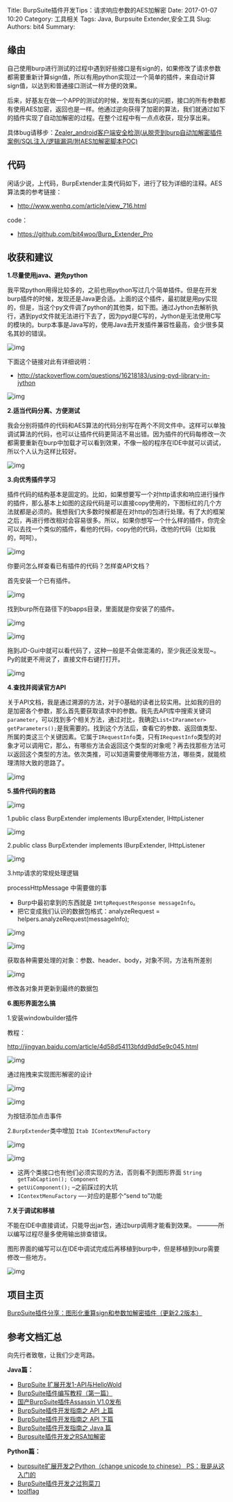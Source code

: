 Title: BurpSuite插件开发Tips：请求响应参数的AES加解密
Date: 2017-01-07 10:20
Category: 工具相关
Tags: Java, Burpsuite Extender,安全工具
Slug: 
Authors: bit4
Summary: 

## 缘由

自己使用burp进行测试的过程中遇到好些接口是有sign的，如果修改了请求参数都需要重新计算sign值，所以有用python实现过一个简单的插件，来自动计算sign值，以达到和普通接口测试一样方便的效果。

后来，好基友在做一个APP的测试的时候，发现有类似的问题，接口的所有参数都有使用AES加密，返回也是一样。他通过逆向获得了加密的算法，我们就通过如下的插件实现了自动加解密的过程。在整个过程中有一点点收获，现分享出来。

具体bug请移步：[Zealer_android客户端安全检测(从脱壳到burp自动加解密插件案例/SQL注入/逻辑漏洞/附AES加解密脚本POC)](http://www.2cto.com/article/201607/528201.html)

## 代码

闲话少说，上代码，BurpExtender主类代码如下，进行了较为详细的注释。AES算法类的参考链接：

- <http://www.wenhq.com/article/view_716.html>

code：

- <https://github.com/bit4woo/Burp_Extender_Pro>

## 收获和建议

**1.尽量使用java、避免python**

我平常python用得比较多的，之前也用python写过几个简单插件。但是在开发burp插件的时候，发现还是Java更合适。上面的这个插件，最初就是用py实现的，但是，当这个py文件调了python的其他类，如下图。通过Jython去解析执行，遇到pyd文件就无法进行下去了，因为pyd是C写的，Jython是无法使用C写的模块的。burp本事是Java写的，使用Java去开发插件兼容性最高，会少很多莫名其妙的错误。

![img](img/BurpExtenderAES/1.png)

下面这个链接对此有详细说明：

- <http://stackoverflow.com/questions/16218183/using-pyd-library-in-jython>

![img](img/BurpExtenderAES/1-1.png)

**2.适当代码分离、方便测试**

我会分别将插件的代码和AES算法的代码分别写在两个不同文件中。这样可以单独调试算法的代码，也可以让插件代码更简洁不易出错。因为插件的代码每修改一次都需要重新在burp中加载才可以看到效果，不像一般的程序在IDE中就可以调试，所以个人认为这样比较好。

![img](img/BurpExtenderAES/2.png)

**3.向优秀插件学习**

插件代码的结构基本是固定的。比如，如果想要写一个对http请求和响应进行操作的插件，那么基本上如图的这段代码是可以直接copy使用的，下图标红的几个方法就都是必须的。我想我们大多数时候都是在对http的包进行处理。有了大的框架之后，再进行修改相对会容易很多。所以，如果你想写一个什么样的插件，你完全可以去找一个类似的插件，看他的代码，copy他的代码，改他的代码（比如我的，呵呵）。

![img](img/BurpExtenderAES/3.png)

你要问怎么样查看已有插件的代码？怎样查API文档？

首先安装一个已有插件。

![img](img/BurpExtenderAES/4.png)

找到burp所在路径下的bapps目录，里面就是你安装了的插件。

![img](img/BurpExtenderAES/5.png)

![img](img/BurpExtenderAES/6.png)

拖到JD-Gui中就可以看代码了，这种一般是不会做混淆的，至少我还没发现~。Py的就更不用说了，直接文件右键打打开。

![img](img/BurpExtenderAES/7.png)

**4.查找并阅读官方API**

关于API文档，我是通过溯源的方法，对于0基础的读者比较实用。比如我的目的是加密各个参数，那么首先要获取请求中的参数。我先去API库中搜索关键词`parameter`，可以找到多个相关方法，通过对比，我确定`List<IParameter> getParameters();`是我需要的。找到这个方法后，查看它的参数、返回值类型、所属的类这三个关键因素。它属于`IRequestInfo`类，只有`IRequestInfo`类型的对象才可以调用它，那么，有哪些方法会返回这个类型的对象呢？再去找那些方法可以返回这个类型的方法。依次类推，可以知道需要使用哪些方法，哪些类，就能梳理清除大致的思路了。

![img](img/BurpExtenderAES/8.png)

**5.插件代码的套路**

![img](img/BurpExtenderAES/9.png)

1.public class BurpExtender implements IBurpExtender, IHttpListener

![img](img/BurpExtenderAES/10.png)

2.public class BurpExtender implements IBurpExtender, IHttpListener

![img](img/BurpExtenderAES/11.png)

3.http请求的常规处理逻辑

processHttpMessage 中需要做的事

- Burp中最初拿到的东西就是 `IHttpRequestResponse messageInfo`。
- 把它变成我们认识的数据包格式：analyzeRequest = helpers.analyzeRequest(messageInfo);

![img](img/BurpExtenderAES/12.png)

![img](img/BurpExtenderAES/13.png)

获取各种需要处理的对象：参数、header、body，对象不同，方法有所差别

![img](img/BurpExtenderAES/14.png)

修改各对象并更新到最终的数据包

**6.图形界面怎么搞**

1.安装windowbuilder插件

教程：

<http://jingyan.baidu.com/article/4d58d54113bfdd9dd5e9c045.html>

![img](img/BurpExtenderAES/15.png)

通过拖拽来实现图形解密的设计

![img](img/BurpExtenderAES/16.png)

![img](img/BurpExtenderAES/17.png)

为按钮添加点击事件

2.`BurpExtender`类中增加 `Itab IContextMenuFactory`

![img](img/BurpExtenderAES/18.png)

![img](img/BurpExtenderAES/19.png)

- 这两个类接口也有他们必须实现的方法，否则看不到图形界面 `String getTabCaption(); Component`
- `getUiComponent();` –之前踩过的大坑
- `IContextMenuFactory` —-对应的是那个“send to”功能

**7.关于调试和移植**

不能在IDE中直接调试，只能导出jar包，通过burp调用才能看到效果。 ———–所以编写过程尽量多使用输出排查错误。

图形界面的编写可以在IDE中调试完成后再移植到burp中，但是移植到burp需要修改一些地方。

![img](img/BurpExtenderAES/20.png)

## 项目主页

[BurpSuite插件分享：图形化重算sign和参数加解密插件（更新2.2版本）](http://www.polaris-lab.com/index.php/archives/19/)

## 参考文档汇总

向先行者致敬，让我们少走弯路。

**Java篇：**

- [BurpSuite 扩展开发1-API与HelloWold](http://drops.wooyun.org/papers/3962)
- [BurpSuite插件编写教程（第一篇）](http://www.moonsos.com/Article/penetration/107.html)
- [国产BurpSuite插件Assassin V1.0发布](http://www.moonsos.com/tools/webscan/97.html)
- [BurpSuite插件开发指南之 API 上篇](http://www.evil0x.com/posts/17487.html)
- [BurpSuite插件开发指南之 API 下篇](http://drops.wooyun.org/tools/14685)
- [BurpSuite插件开发指南之 Java 篇](http://drops.wooyun.org/tools/16056)
- [Burpsuite插件开发之RSA加解密](http://blog.nsfocus.net/burpsuite-plugin-development-rsa-encryption-decryption/)

**Python篇：**

- [burpsuite扩展开发之Python（change unicode to chinese） PS：我是从这入门的](http://drops.wooyun.org/tools/5751)
- [BurpSuite插件开发之过狗菜刀](https://www.blackh4t.org/archives/1730.html)
- [toolflag](https://portswigger.net/burp/extender/api/constant-values.html#burp.IBurpExtenderCallbacks)